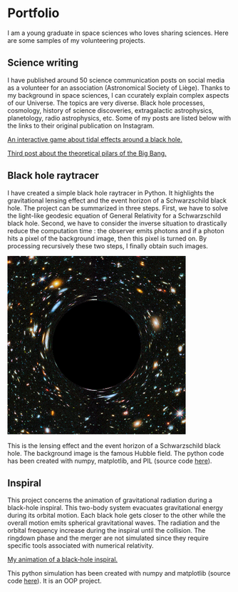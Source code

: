 # Portfolio 

I am a young graduate in space sciences who loves sharing sciences. Here are some samples of my volunteering projects.

## Science writing

I have published around 50 science communication posts on social media as a volunteer for an association (Astronomical Society of Liège). Thanks to my background in space sciences, I can ccurately explain complex aspects of our Universe. The topics are very diverse. Black hole processes, cosmology, history of science discoveries, extragalactic astrophysics, planetology, radio astrophysics, etc. Some of my posts are listed below with the links to their original publication on Instagram.

[An interactive game about tidal effects around a black hole.](https://www.instagram.com/p/CtXUSd1NTRk/?img_index=1)

[Third post about the theoretical pilars of the Big Bang.](https://www.instagram.com/p/CwLMLtFNDy-/?img_index=1)

## Black hole raytracer

I have created a simple black hole raytracer in Python. It highlights the gravitational lensing effect and the event horizon of a Schwarzschild black hole. The project can be summarized in three steps. First, we have to solve the light-like geodesic equation of General Relativity for a Schwarzschild black hole. Second, we have to consider the inverse situation to drastically reduce the computation time : the observer emits photons and if a photon hits a pixel of the background image, then this pixel is turned on. By processing recursively these two steps, I finally obtain such images.

![A stellar Schwarzschild black hole in space. The background image is the famous Hubble field.](https://github.com/ipfungi/Portfolio/blob/main/raytracer.png "A stellar Schwarzschild black hole in space. The background image is the famous Hubble field.")

This is the lensing effect and the event horizon of a Schwarzschild black hole. The background image is the famous Hubble field. The python code has been created with numpy, matplotlib, and PIL (source code [here](https://github.com/ipfungi/Black-hole-raytracer)).  

## Inspiral

This project concerns the animation of gravitational radiation during a black-hole inspiral. This two-body system evacuates gravitational energy during its orbital motion. Each black hole gets closer to the other while the overall motion emits spherical gravitational waves. The radiation and the orbital frequency increase during the inspiral until the collision. The ringdown phase and the merger are not simulated since they require specific tools associated with numerical relativity. 

[My animation of a black-hole inspiral.](https://www.instagram.com/p/C1hLxmXN2Y1/)

This python simulation has been created with numpy and matplotlib (source code [here](https://github.com/ipfungi/binary-merger)). It is an OOP project. 


